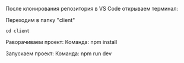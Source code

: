 После клонирования репозитория в VS Code открываем терминал:

Переходим в папку "client"
````
cd client
````
Раворачиваем проект:
Команда: npm install

Запускаем проект:
Команда: npm run dev
